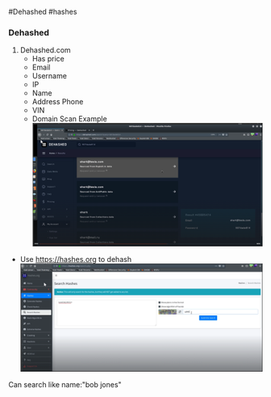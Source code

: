 
#Dehashed
#hashes

### Dehashed

1. Dehashed.com
	- Has price
	 - Email
	 - Username
	 - IP
	 - Name
	 - Address Phone
	 - VIN
	 - Domain Scan
Example
![Alt text](../Images/dehashed_forchecking_breached_credential.png)

- Use https://hashes.org to dehash
![Alt text](../Images/hashes.org_for_dehashing_password.png)

Can search like name:"bob jones"
